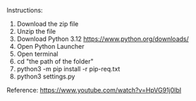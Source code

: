 Instructions:
1. Download the zip file
2. Unzip the file
3. Download Python 3.12 https://www.python.org/downloads/
4. Open Python Launcher
5. Open terminal
7. cd "the path of the folder"
8. python3 -m pip install -r pip-req.txt
9. python3 settings.py

Reference: https://www.youtube.com/watch?v=HpVG91j0lbI
